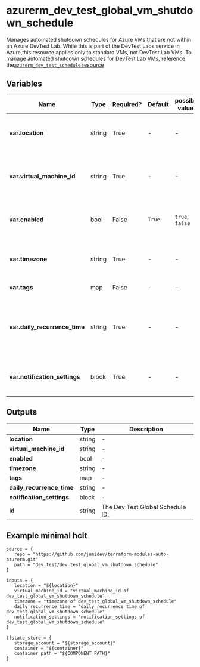 # azurerm_dev_test_global_vm_shutdown_schedule

Manages automated shutdown schedules for Azure VMs that are not within an Azure DevTest Lab. While this is part of the DevTest Labs service in Azure,this resource applies only to standard VMs, not DevTest Lab VMs. To manage automated shutdown schedules for DevTest Lab VMs, reference the[`azurerm_dev_test_schedule` resource](dev_test_schedule.html)

## Variables

| Name | Type | Required? |  Default  |  possible values |  Description |
| ---- | ---- | --------- |  ----------- | ----------- | ----------- |
| **var.location** | string | True | -  |  -  |  The location where the schedule is created. Changing this forces a new resource to be created. | 
| **var.virtual_machine_id** | string | True | -  |  -  |  The resource ID of the target ARM-based Virtual Machine. Changing this forces a new resource to be created. | 
| **var.enabled** | bool | False | `True`  |  `true`, `false`  |  Whether to enable the schedule. Possible values are `true` and `false`. Defaults to `true`. | 
| **var.timezone** | string | True | -  |  -  |  The time zone ID (e.g. Pacific Standard time). Refer to this guide for a [full list of accepted time zone names](https://jackstromberg.com/2017/01/list-of-time-zones-consumed-by-azure/). | 
| **var.tags** | map | False | -  |  -  |  A mapping of tags to assign to the resource. | 
| **var.daily_recurrence_time** | string | True | -  |  -  |  The time each day when the schedule takes effect. Must match the format HHmm where HH is 00-23 and mm is 00-59 (e.g. 0930, 2300, etc.) | 
| **var.notification_settings** | block | True | -  |  -  |  The notification setting of a schedule. A `notification_settings` block. | 



## Outputs

| Name | Type | Description |
| ---- | ---- | --------- | 
| **location** | string  | - | 
| **virtual_machine_id** | string  | - | 
| **enabled** | bool  | - | 
| **timezone** | string  | - | 
| **tags** | map  | - | 
| **daily_recurrence_time** | string  | - | 
| **notification_settings** | block  | - | 
| **id** | string  | The Dev Test Global Schedule ID. | 

## Example minimal hclt

```hcl
source = {
   repo = "https://github.com/jumidev/terraform-modules-auto-azurerm.git" 
   path = "dev_test/dev_test_global_vm_shutdown_schedule" 
}

inputs = {
   location = "${location}" 
   virtual_machine_id = "virtual_machine_id of dev_test_global_vm_shutdown_schedule" 
   timezone = "timezone of dev_test_global_vm_shutdown_schedule" 
   daily_recurrence_time = "daily_recurrence_time of dev_test_global_vm_shutdown_schedule" 
   notification_settings = "notification_settings of dev_test_global_vm_shutdown_schedule" 
}

tfstate_store = {
   storage_account = "${storage_account}" 
   container = "${container}" 
   container_path = "${COMPONENT_PATH}" 
}


```